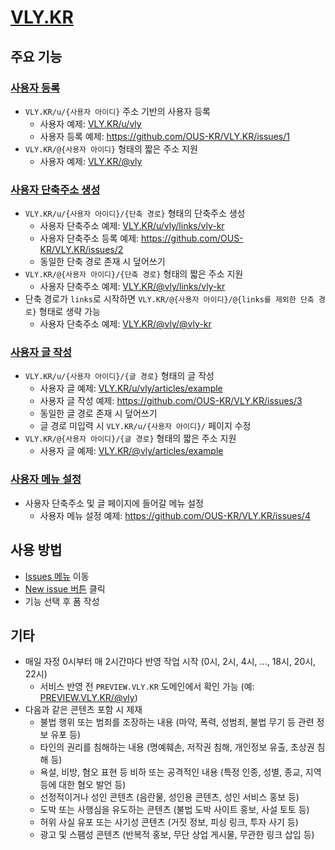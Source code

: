 # [VLY.KR](https://vly.kr)

## 주요 기능

### [사용자 등록](https://github.com/OUS-KR/VLY.KR/issues/new?template=01-user-register-by-issue.yml)

- `VLY.KR/u/{사용자 아이디}` 주소 기반의 사용자 등록
  - 사용자 예제: [VLY.KR/u/vly](https://vly.kr/u/vly)
  - 사용자 등록 예제: https://github.com/OUS-KR/VLY.KR/issues/1
- `VLY.KR/@{사용자 아이디}` 형태의 짧은 주소 지원
  - 사용자 예제: [VLY.KR/@vly](https://vly.kr/@vly)

### [사용자 단축주소 생성](https://github.com/OUS-KR/VLY.KR/issues/new?template=02-user-short-url-register-by-issue.yml)

- `VLY.KR/u/{사용자 아이디}/{단축 경로}` 형태의 단축주소 생성
  - 사용자 단축주소 예제: [VLY.KR/u/vly/links/vly-kr](https://vly.kr/u/vly/links/vly-kr)
  - 사용자 단축주소 등록 예제: https://github.com/OUS-KR/VLY.KR/issues/2
  - 동일한 단축 경로 존재 시 덮어쓰기
- `VLY.KR/@{사용자 아이디}/{단축 경로}` 형태의 짧은 주소 지원
  - 사용자 단축주소 예제: [VLY.KR/@vly/links/vly-kr](https://vly.kr/@vly/links/vly-kr)
- 단축 경로가 `links`로 시작하면 `VLY.KR/@{사용자 아이디}/@{links를 제외한 단축 경로}` 형태로 생략 가능
  - 사용자 단축주소 예제: [VLY.KR/@vly/@vly-kr](https://vly.kr/@vly/@vly-kr)

### [사용자 글 작성](https://github.com/OUS-KR/VLY.KR/issues/new?template=03-user-article-writing-by-issue.yml)

- `VLY.KR/u/{사용자 아이디}/{글 경로}` 형태의 글 작성
  - 사용자 글 예제: [VLY.KR/u/vly/articles/example](https://vly.kr/u/vly/articles/example)
  - 사용자 글 작성 예제: https://github.com/OUS-KR/VLY.KR/issues/3
  - 동일한 글 경로 존재 시 덮어쓰기
  - 글 경로 미입력 시 `VLY.KR/u/{사용자 아이디}/` 페이지 수정
- `VLY.KR/@{사용자 아이디}/{글 경로}` 형태의 짧은 주소 지원
  - 사용자 글 예제: [VLY.KR/@vly/articles/example](https://vly.kr/@vly/articles/example)
 
### [사용자 메뉴 설정](https://github.com/OUS-KR/VLY.KR/issues/new?template=04-user-menu-setting-by-issue.yml)

- 사용자 단축주소 및 글 페이지에 들어갈 메뉴 설정
  - 사용자 메뉴 설정 예제: https://github.com/OUS-KR/VLY.KR/issues/4

## 사용 방법

- [Issues 메뉴](https://github.com/OUS-KR/VLY.KR/issues) 이동
- [New issue 버튼](https://github.com/OUS-KR/VLY.KR/issues/new/choose) 클릭
- 기능 선택 후 폼 작성

## 기타

- 매일 자정 0시부터 매 2시간마다 반영 작업 시작 (0시, 2시, 4시, ..., 18시, 20시, 22시)
  - 서비스 반영 전 `PREVIEW.VLY.KR` 도메인에서 확인 가능 (예: [PREVIEW.VLY.KR/@vly](https://preview.vly.kr/@vly))
- 다음과 같은 콘텐츠 포함 시 제재
  - 불법 행위 또는 범죄를 조장하는 내용 (마약, 폭력, 성범죄, 불법 무기 등 관련 정보 유포 등)
  - 타인의 권리를 침해하는 내용 (명예훼손, 저작권 침해, 개인정보 유출, 초상권 침해 등)
  - 욕설, 비방, 혐오 표현 등 비하 또는 공격적인 내용 (특정 인종, 성별, 종교, 지역 등에 대한 혐오 발언 등)
  - 선정적이거나 성인 콘텐츠 (음란물, 성인용 콘텐츠, 성인 서비스 홍보 등)
  - 도박 또는 사행심을 유도하는 콘텐츠 (불법 도박 사이트 홍보, 사설 토토 등)
  - 허위 사실 유포 또는 사기성 콘텐츠 (거짓 정보, 피싱 링크, 투자 사기 등)
  - 광고 및 스팸성 콘텐츠 (반복적 홍보, 무단 상업 게시물, 무관한 링크 삽입 등)
